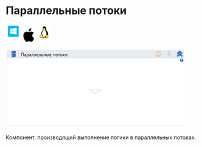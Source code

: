# Параллельные потоки

![](<../../../.gitbook/assets/image (100) (1) (1) (1) (1) (1) (1) (1) (2) (96).png>)

![](<../../../.gitbook/assets/image (71).png>)

Компонент, производящий выполнение логики в параллельных потоках.
